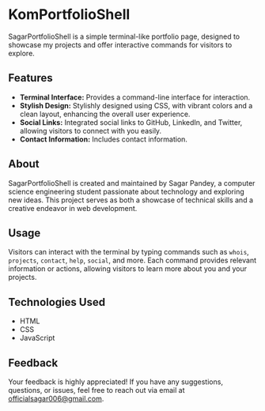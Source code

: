 # KomPortfolioShell

SagarPortfolioShell is a simple terminal-like portfolio page, designed to showcase my projects and offer interactive commands for visitors to explore.

## Features

- **Terminal Interface:** Provides a command-line interface for interaction.
- **Stylish Design:** Stylishly designed using CSS, with vibrant colors and a clean layout, enhancing the overall user experience.
- **Social Links:** Integrated social links to GitHub, LinkedIn, and Twitter, allowing visitors to connect with you easily.
- **Contact Information:** Includes contact information.

## About

SagarPortfolioShell is created and maintained by Sagar Pandey, a computer science engineering student passionate about technology and exploring new ideas. This project serves as both a showcase of technical skills and a creative endeavor in web development.

## Usage

Visitors can interact with the terminal by typing commands such as `whois`, `projects`, `contact`, `help`, `social`, and more. Each command provides relevant information or actions, allowing visitors to learn more about you and your projects.

## Technologies Used

- HTML
- CSS
- JavaScript

## Feedback

Your feedback is highly appreciated! If you have any suggestions, questions, or issues, feel free to reach out via email at officialsagar006@gmail.com.
